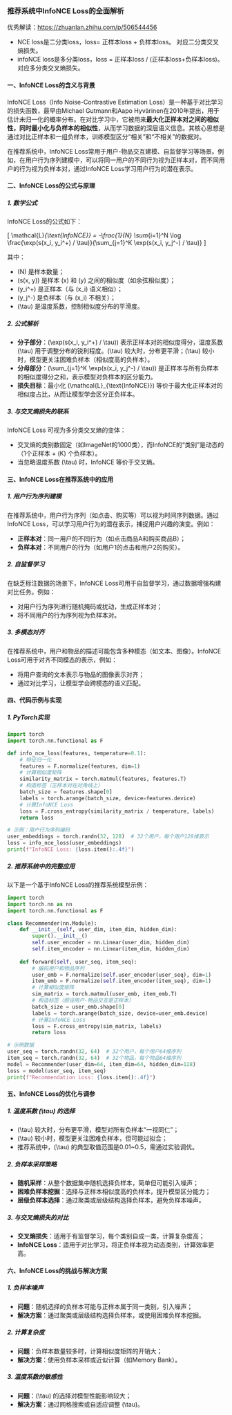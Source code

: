 ### 推荐系统中InfoNCE Loss的全面解析

优秀解读：https://zhuanlan.zhihu.com/p/506544456
- NCE loss是二分类loss，loss= 正样本loss + 负样本loss。 对应二分类交叉熵损失。
- infoNCE loss是多分类loss，loss = 正样本loss / (正样本loss+负样本loss)。 对应多分类交叉熵损失。

#### 一、InfoNCE Loss的含义与背景

InfoNCE Loss（Info Noise-Contrastive Estimation Loss）是一种基于对比学习的损失函数，最早由Michael Gutmann和Aapo Hyvärinen在2010年提出，用于估计未归一化的概率分布。在对比学习中，它被用来**最大化正样本对之间的相似性，同时最小化与负样本的相似性**，从而学习数据的深层语义信息。其核心思想是通过对比正样本和一组负样本，训练模型区分“相关”和“不相关”的数据对。

在推荐系统中，InfoNCE Loss常用于用户-物品交互建模、自监督学习等场景。例如，在用户行为序列建模中，可以将同一用户的不同行为视为正样本对，而不同用户的行为视为负样本对，通过InfoNCE Loss学习用户行为的潜在表示。

#### 二、InfoNCE Loss的公式与原理

##### 1. 数学公式

InfoNCE Loss的公式如下：

\[
\mathcal{L}_{\text{InfoNCE}} = -\frac{1}{N} \sum_{i=1}^N \log \frac{\exp(s(x_i, y_i^+) / \tau)}{\sum_{j=1}^K \exp(s(x_i, y_j^-) / \tau)}
\]

其中：
- \(N\) 是样本数量；
- \(s(x, y)\) 是样本 \(x\) 和 \(y\) 之间的相似度（如余弦相似度）；
- \(y_i^+\) 是正样本（与 \(x_i\) 语义相似）；
- \(y_j^-\) 是负样本（与 \(x_i\) 不相关）；
- \(\tau\) 是温度系数，控制相似度分布的平滑度。

##### 2. 公式解析

- **分子部分**：\(\exp(s(x_i, y_i^+) / \tau)\) 表示正样本对的相似度得分，温度系数 \(\tau\) 用于调整分布的锐利程度。\(\tau\) 较大时，分布更平滑；\(\tau\) 较小时，模型更关注困难负样本（相似度高的负样本）。
- **分母部分**：\(\sum_{j=1}^K \exp(s(x_i, y_j^-) / \tau)\) 是正样本与所有负样本的相似度得分之和，表示模型对负样本的区分能力。
- **损失目标**：最小化 \(\mathcal{L}_{\text{InfoNCE}}\) 等价于最大化正样本对的相似度占比，从而让模型学会区分正负样本。

##### 3. 与交叉熵损失的联系

InfoNCE Loss 可视为多分类交叉熵的变体：
- 交叉熵的类别数固定（如ImageNet的1000类），而InfoNCE的“类别”是动态的（1个正样本 + \(K\) 个负样本）。
- 当忽略温度系数 \(\tau\) 时，InfoNCE 等价于交叉熵。

#### 三、InfoNCE Loss在推荐系统中的应用

##### 1. 用户行为序列建模

在推荐系统中，用户行为序列（如点击、购买等）可以视为时间序列数据。通过InfoNCE Loss，可以学习用户行为的潜在表示，捕捉用户兴趣的演变。例如：
- **正样本对**：同一用户的不同行为（如点击商品A和购买商品B）；
- **负样本对**：不同用户的行为（如用户1的点击和用户2的购买）。

##### 2. 自监督学习

在缺乏标注数据的场景下，InfoNCE Loss可用于自监督学习，通过数据增强构建对比任务。例如：
- 对用户行为序列进行随机掩码或扰动，生成正样本对；
- 将不同用户的行为序列视为负样本对。

##### 3. 多模态对齐

在推荐系统中，用户和物品的描述可能包含多种模态（如文本、图像）。InfoNCE Loss可用于对齐不同模态的表示，例如：
- 将用户查询的文本表示与物品的图像表示对齐；
- 通过对比学习，让模型学会跨模态的语义匹配。

#### 四、代码示例与实现

##### 1. PyTorch实现

```python
import torch
import torch.nn.functional as F

def info_nce_loss(features, temperature=0.1):
    # 特征归一化
    features = F.normalize(features, dim=1)
    # 计算相似度矩阵
    similarity_matrix = torch.matmul(features, features.T)
    # 构造标签（正样本对在对角线上）
    batch_size = features.shape[0]
    labels = torch.arange(batch_size, device=features.device)
    # 计算InfoNCE Loss
    loss = F.cross_entropy(similarity_matrix / temperature, labels)
    return loss

# 示例：用户行为序列编码
user_embeddings = torch.randn(32, 128)  # 32个用户，每个用户128维表示
loss = info_nce_loss(user_embeddings)
print(f"InfoNCE Loss: {loss.item():.4f}")
```

##### 2. 推荐系统中的完整应用

以下是一个基于InfoNCE Loss的推荐系统模型示例：

```python
import torch
import torch.nn as nn
import torch.nn.functional as F

class Recommender(nn.Module):
    def __init__(self, user_dim, item_dim, hidden_dim):
        super().__init__()
        self.user_encoder = nn.Linear(user_dim, hidden_dim)
        self.item_encoder = nn.Linear(item_dim, hidden_dim)
        
    def forward(self, user_seq, item_seq):
        # 编码用户和物品序列
        user_emb = F.normalize(self.user_encoder(user_seq), dim=1)
        item_emb = F.normalize(self.item_encoder(item_seq), dim=1)
        # 计算相似度矩阵
        sim_matrix = torch.matmul(user_emb, item_emb.T)
        # 构造标签（假设用户-物品交互是正样本）
        batch_size = user_emb.shape[0]
        labels = torch.arange(batch_size, device=user_emb.device)
        # 计算InfoNCE Loss
        loss = F.cross_entropy(sim_matrix, labels)
        return loss

# 示例数据
user_seq = torch.randn(32, 64)  # 32个用户，每个用户64维序列
item_seq = torch.randn(32, 64)  # 32个物品，每个物品64维序列
model = Recommender(user_dim=64, item_dim=64, hidden_dim=128)
loss = model(user_seq, item_seq)
print(f"Recommendation Loss: {loss.item():.4f}")
```

#### 五、InfoNCE Loss的优化与调参

##### 1. 温度系数 \(\tau\) 的选择

- \(\tau\) 较大时，分布更平滑，模型对所有负样本“一视同仁”；
- \(\tau\) 较小时，模型更关注困难负样本，但可能过拟合；
- 推荐系统中，\(\tau\) 的典型取值范围是0.01~0.5，需通过实验调优。

##### 2. 负样本采样策略

- **随机采样**：从整个数据集中随机选择负样本，简单但可能引入噪声；
- **困难负样本挖掘**：选择与正样本相似度高的负样本，提升模型区分能力；
- **层级负样本选择**：通过聚类或层级结构选择负样本，避免负样本噪声。

##### 3. 与交叉熵损失的对比

- **交叉熵损失**：适用于有监督学习，每个类别自成一类，计算复杂度高；
- **InfoNCE Loss**：适用于对比学习，将正负样本视为动态类别，计算效率更高。

#### 六、InfoNCE Loss的挑战与解决方案

##### 1. 负样本噪声

- **问题**：随机选择的负样本可能与正样本属于同一类别，引入噪声；
- **解决方案**：通过聚类或层级结构选择负样本，或使用困难负样本挖掘。

##### 2. 计算复杂度

- **问题**：负样本数量较多时，计算相似度矩阵的开销大；
- **解决方案**：使用负样本采样或近似计算（如Memory Bank）。

##### 3. 温度系数的敏感性

- **问题**：\(\tau\) 的选择对模型性能影响较大；
- **解决方案**：通过网格搜索或自适应调整 \(\tau\)。
